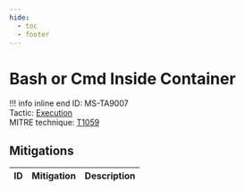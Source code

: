 ```yaml
---
hide:
  - toc
  - footer
---
```


# Bash or Cmd Inside Container

!!! info inline end
    ID: MS-TA9007 <br>
    Tactic: [Execution](../tactics/Execution/index.md) <br>
    MITRE technique: [T1059](https://attack.mitre.org/techniques/T1059/)



## Mitigations

|ID|Mitigation|Description|
|--|----------|-----------|